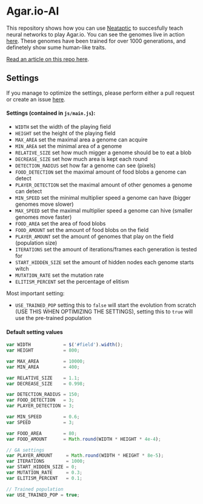 # Agar.io-AI
This repository shows how you can use [Neataptic](https://github.com/wagenaartje/neataptic) to succesfully teach neural networks to play Agar.io. You can see the genomes live in action [here](https://wagenaartje.github.io/agario-ai/). These genomes have been trained for over 1000 generations, and definetely show sume human-like traits. 

[Read an article on this repo here](https://wagenaartje.github.io/neataptic/articles/agario/). 

## Settings
If you manage to optimize the settings, please perform either a pull request or create an issue [here](https://github.com/wagenaartje/neataptic/issues). 

#### Settings (contained in `js/main.js`):
* `WIDTH` set the width of the playing field
* `HEIGHT` set the height of the playing field
* `MAX_AREA` set the maximal area a genome can acquire
* `MIN_AREA` set the minimal area of a genome
* `RELATIVE_SIZE` set how much migger a genome should be to eat a blob
* `DECREASE_SIZE` set how much area is kept each round
* `DETECTION_RADIUS` set how far a genome can see (pixels)
* `FOOD_DETECTION` set the maximal amount of food blobs a genome can detect
* `PLAYER_DETECTION` set the maximal amount of other genomes a genome can detect
* `MIN_SPEED` set the minimal multiplier speed a genome can have (bigger genomes move slower)
* `MAX_SPEED` set the maximal multiplier speed a genome can hive (smaller genomes move faster)
* `FOOD_AREA` set the area of food blobs
* `FOOD_AMOUNT` set the amount of food blobs on the field
* `PLAYER_AMOUNT` set the amount of genomes that play on the field (population size)
* `ITERATIONS` set the amount of iterations/frames each generation is tested for
* `START_HIDDEN_SIZE` set the amount of hidden nodes each genome starts witch
* `MUTATION_RATE` set the mutation rate
* `ELITISM_PERCENT` set the percentage of elitism

Most important setting:
* `USE_TRAINED_POP` setting this to `false` will start the evolution from scratch (USE THIS WHEN OPTIMIZING THE SETTINGS), setting this to `true` will use the pre-trained population

#### Default setting values
```javascript
var WIDTH            = $('#field').width();
var HEIGHT           = 800;

var MAX_AREA         = 10000;
var MIN_AREA         = 400;

var RELATIVE_SIZE    = 1.1;
var DECREASE_SIZE    = 0.998;

var DETECTION_RADIUS = 150;
var FOOD_DETECTION   = 3;
var PLAYER_DETECTION = 3;

var MIN_SPEED        = 0.6;
var SPEED            = 3;

var FOOD_AREA        = 80;
var FOOD_AMOUNT      = Math.round(WIDTH * HEIGHT * 4e-4);

// GA settings
var PLAYER_AMOUNT     = Math.round(WIDTH * HEIGHT * 8e-5);
var ITERATIONS        = 1000;
var START_HIDDEN_SIZE = 0;
var MUTATION_RATE     = 0.3;
var ELITISM_PERCENT   = 0.1;

// Trained population
var USE_TRAINED_POP = true;
```
